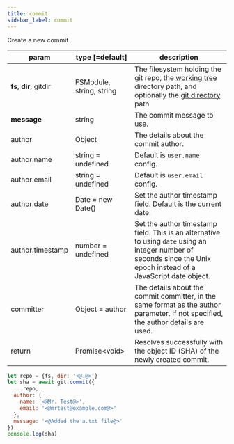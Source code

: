 ```yaml
---
title: commit
sidebar_label: commit
---
```


Create a new commit

| param                   | type [=default]          | description                                                                                                                                                         |
| ----------------------- | ------------------------ | ------------------------------------------------------------------------------------------------------------------------------------------------------------------- |
| **fs**, **dir**, gitdir | FSModule, string, string | The filesystem holding the git repo, the [working tree](dir-vs-gitdir.md) directory path, and optionally the [git directory](dir-vs-gitdir.md) path                 |
| **message**             | string                   | The commit message to use.                                                                                                                                          |
| author                  | Object                   | The details about the commit author.                                                                                                                                |
| author.name             | string = undefined       | Default is `user.name` config.                                                                                                                                      |
| author.email            | string = undefined       | Default is `user.email` config.                                                                                                                                     |
| author.date             | Date = new Date()        | Set the author timestamp field. Default is the current date.                                                                                                        |
| author.timestamp        | number = undefined       | Set the author timestamp field. This is an alternative to using `date` using an integer number of seconds since the Unix epoch instead of a JavaScript date object. |
| committer               | Object = author          | The details about the commit committer, in the same format as the author parameter. If not specified, the author details are used.                                  |
| return                  | Promise\<void\>          | Resolves successfully with the object ID (SHA) of the newly created commit.                                                                                         |

```js
let repo = {fs, dir: '<@.@>'}
let sha = await git.commit({
  ...repo,
  author: {
    name: '<@Mr. Test@>',
    email: '<@mrtest@example.com@>'
  },
  message: '<@Added the a.txt file@>'
})
console.log(sha)
```